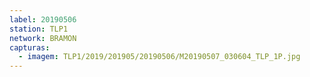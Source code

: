 ```yaml
---
label: 20190506
station: TLP1
network: BRAMON
capturas:
  - imagem: TLP1/2019/201905/20190506/M20190507_030604_TLP_1P.jpg
---
```

